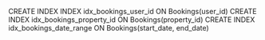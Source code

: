 CREATE INDEX INDEX idx_bookings_user_id ON Bookings(user_id)
CREATE INDEX idx_bookings_property_id ON Bookings(property_id)
CREATE INDEX idx_bookings_date_range ON Bookings(start_date, end_date)
